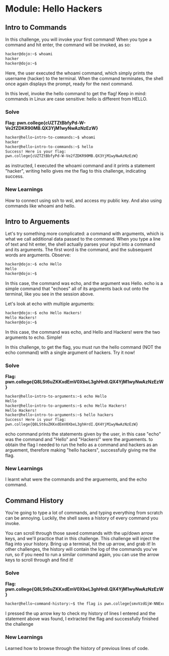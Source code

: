 # Module: Hello Hackers

## Intro to Commands
In this challenge, you will invoke your first command! When you type a command and hit enter, the command will be invoked, as so:
```bash
hacker@dojo:~$ whoami
hacker
hacker@dojo:~$
```
Here, the user executed the whoami command, which simply prints the username (hacker) to the terminal. When the command terminates, the shell once again displays the prompt, ready for the next command.

In this level, invoke the hello command to get the flag! Keep in mind: commands in Linux are case sensitive: hello is different from HELLO.

### Solve
**Flag: pwn.college{cUZTZtBbfyPd-W-Ve2fZDKR90MB.QX3YjM1wyNwAzNzEzW}**

```bash
hacker@hello~intro-to-commands:~$ whoami
hacker
hacker@hello~intro-to-commands:~$ hello
Success! Here is your flag:
pwn.college{cUZTZtBbfyPd-W-Ve2fZDKR90MB.QX3YjM1wyNwAzNzEzW}
```

as instructed, I executed the whoami command and it prints a statement "hacker", writing hello gives me the flag to this challenge, indicating success.

### New Learnings
How to connect using ssh to wsl, and access my public key. And also using commands like whoami and hello.

## Intro to Arguements
Let's try something more complicated: a command with arguments, which is what we call additional data passed to the command. When you type a line of text and hit enter, the shell actually parses your input into a command and its arguments. The first word is the command, and the subsequent words are arguments. Observe:
```bash
hacker@dojo:~$ echo Hello
Hello
hacker@dojo:~$
```
In this case, the command was echo, and the argument was Hello. echo is a simple command that "echoes" all of its arguments back out onto the terminal, like you see in the session above.

Let's look at echo with multiple arguments:
```bash
hacker@dojo:~$ echo Hello Hackers!
Hello Hackers!
hacker@dojo:~$
```
In this case, the command was echo, and Hello and Hackers! were the two arguments to echo. Simple!

In this challenge, to get the flag, you must run the hello command (NOT the echo command) with a single argument of hackers. Try it now!

### Solve
**Flag: pwn.college{Q8LSt6uZKKxdEmV0XbeL3ghHrdI.QX4YjM1wyNwAzNzEzW}**
```bash
hacker@hello~intro-to-arguments:~$ echo Hello
Hello
hacker@hello~intro-to-arguments:~$ echo Hello Hackers!
Hello Hackers!
hacker@hello~intro-to-arguments:~$ hello hackers
Success! Here is your flag:
pwn.college{Q8LSt6uZKKxdEmV0XbeL3ghHrdI.QX4YjM1wyNwAzNzEzW}
```

echo command prints the statements given by the user, in this case "echo" was the command and "Hello" and "Hackers!" were the arguements.
to obtain the flag I needed to run the hello as a command and hackers as an arguement, therefore making "hello hackers", successfully giving me the flag.

### New Learnings
I learnt what were the commands and the arguements, and the echo command.

## Command History
You're going to type a lot of commands, and typing everything from scratch can be annoying. Luckily, the shell saves a history of every command you invoke.

You can scroll through those saved commands with the up/down arrow keys, and we'll practice that in this challenge. This challenge will inject the flag into your history. Bring up a terminal, hit the up arrow, and grab it! In other challenges, the history will contain the log of the commands you've run, so if you need to run a similar command again, you can use the arrow keys to scroll through and find it!

### Solve 
**Flag: pwn.college{Q8LSt6uZKKxdEmV0XbeL3ghHrdI.QX4YjM1wyNwAzNzEzW}**

```bash
hacker@hello~command-history:~$ the flag is pwn.college{smvVzdGjW-NNExuiyJ42rrhVUpt.0lNzEzNxwyNwAzNzEzW}
```

I pressed the up arrow key to check my history of lines I entered and the statement above was found, I extracted the flag and successfully finished the challenge

### New Learnings
Learned how to browse through the history of previous lines of code.

